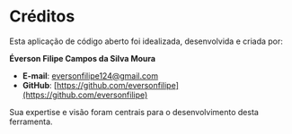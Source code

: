 # Créditos

Esta aplicação de código aberto foi idealizada, desenvolvida e criada por:

**Éverson Filipe Campos da Silva Moura**

- **E-mail**: [eversonfilipe124@gmail.com](mailto:eversonfilipe124@gmail.com)
- **GitHub**: [https://github.com/eversonfilipe](https://github.com/eversonfilipe)

Sua expertise e visão foram centrais para o desenvolvimento desta ferramenta.